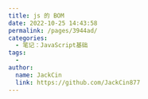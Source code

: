 ```yaml
---
title: js 的 BOM
date: 2022-10-25 14:43:58
permalink: /pages/3944ad/
categories:
  - 笔记：JavaScript基础
tags:
  - 
author: 
  name: JackCin
  link: https://github.com/JackCin877
---
```

